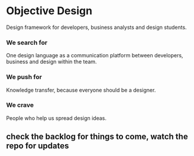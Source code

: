 # Objective Design #
Design framework for developers, business analysts and design students.

### We search for ###
One design language as a communication platform between developers, business and design within the team.

### We push for ###
Knowledge transfer, because everyone should be a designer.

### We crave ###
People who help us spread design ideas.

## check the backlog for things to come, watch the repo for updates ##